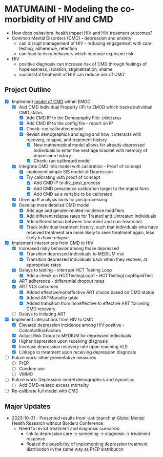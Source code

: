 # MATUMAINI - Modeling the co-morbidity of HIV and CMD

* How does behavioral health impact HIV and HIV treatment outcomes?
* Common Mental Disorders (CMD) - depression and anxiety
    * can disrupt management of HIV - reducing engagement with care, testing, adherence, retention
    * can lead to risky behaviors which increase exposure risk
* HIV
    * positive diagnosis can increase risk of CMD through feelings of hopelessness, isolation, stigmatization, shame
    * successful treatment of HIV can reduce risk of CMD 

## Project Outline

* [x] Implement [model of CMD](https://docs.google.com/presentation/d/1LaGunWwd2bJYsFmCAZPay9UfXygRY47RvCdVJKmSLjA/edit?usp=sharing) within EMOD
    * [x] Add CMD Individual Property (IP) to EMOD which tracks individual CMD status
        * [x] Add CMD IP to the Demography File: `CMDStatus`
        * [x] Add CMD IP to the config file - report on IP
        * [x] Check: run calibrated model
        * [x] Revisit demographics and aging and how it interacts with recovery, relapse, and treatment history
            * [x] New mathematical model allows for already-depressed individuals to enter the next age bracket with memory of depression history
            * [x] Check: run calibrated model
    * [x] Integrate CMD into model with calibration - Proof of concept
        * [x] Implement simple SIS model of Depression
        * [x] Try calibrating with proof of concept
            * [x] Add CMD IP to dtk_post_process
            * [x] Add CMD prevalence calibration target to the ingest form
            * [x] Add CMD as a variable to be calibrated
    * [x] Develop R analysis tools for postprocessing
    * [x] Develop more detailed CMD model
        * [x] Add age and gender-related incidence modifiers
        * [x] Add different relapse rates for Treated and Untreated individuals
        * [x] Add differentiation between treatment and non-treatment
        * [x] Track individual treatment history, such that individuals who have received treatment are more likely to seek treatment again, less likely to have relapse
* [x] Implement interactions from CMD to HIV
    * [x] Increased risky behavior among those depressed
        * [x] Transition depressed individuals to MEDIUM risk
        * [x] Transition depressed individuals back when they recover, at appropriate rates 
    * [x] Delays to testing - interrupt HCT Testing Loop
        * [x] Add a check on HCTTestingLoop1 - HCTTestingLoopRapidTest
    * [x] ART adherence - differential dropout rates
    * [x] ART VLS outcomes
        * [x] Added effective/noneffective ART choice based on CMD status
        * [x] Added ARTMortality table
        * [x] Added transition from noneffective to effective ART following CMD recovery
    * [ ] Delays to initiating ART
* [x] Implement interactions from HIV to CMD
    * [x] Elevated depression incidence among HIV positive - CoitalActRiskFactors
    * [x] Adjust Risk Group to MEDIUM for depressed individuals
    * [x] Higher depression upon receiving diagnosis
    * [x] Increase depression recovery rate upon reaching VLS
    * [x] Linkage to treatment upon receiving depression diagnosis
* [ ] Future work: other preventative measures
    * [ ] PrEP
    * [ ] Condom use
    * [ ] VMMC
* [ ] Future work: Depression model demographics and dynamics
    * [ ] Add CMD-related excess mortality
* [ ] Re-calibrate full model with CMD

## Major Updates

* 2023-10-31 - Presented results from `nimh` branch at Global Mental Health Research without Borders Conference
    * Need to revisit treatment and diagnosis scenarios: 
        * link to depression care -> screening -> diagnosis -> treatment response
        * floated the possibility of implementing depression treatment distribution in the same way as PrEP distribution